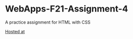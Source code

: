 # WebApps-F21-Assignment-4
A practice assignment for HTML with CSS



[Hosted at](https://44-563-webapps-f21.github.io/webapps-f21-assignment-4-pragnareddy79/)
